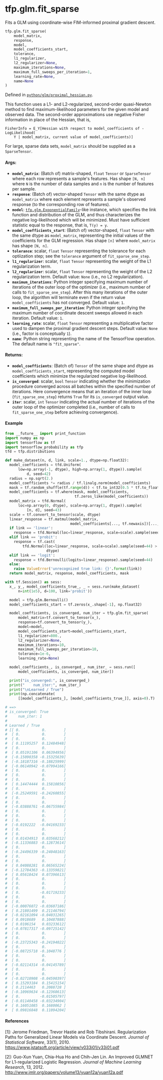 <div itemscope itemtype="http://developers.google.com/ReferenceObject">
<meta itemprop="name" content="tfp.glm.fit_sparse" />
<meta itemprop="path" content="Stable" />
</div>

# tfp.glm.fit_sparse

Fits a GLM using coordinate-wise FIM-informed proximal gradient descent.

``` python
tfp.glm.fit_sparse(
    model_matrix,
    response,
    model,
    model_coefficients_start,
    tolerance,
    l1_regularizer,
    l2_regularizer=None,
    maximum_iterations=None,
    maximum_full_sweeps_per_iteration=1,
    learning_rate=None,
    name=None
)
```



Defined in [`python/glm/proximal_hessian.py`](https://github.com/tensorflow/probability/tree/master/tensorflow_probability/python/glm/proximal_hessian.py).

<!-- Placeholder for "Used in" -->

This function uses a L1- and L2-regularized, second-order quasi-Newton method
to find maximum-likelihood parameters for the given model and observed data.
The second-order approximations use negative Fisher information in place of
the Hessian, that is,

```none
FisherInfo = E_Y[Hessian with respect to model_coefficients of -LogLikelihood(
    Y | model_matrix, current value of model_coefficients)]
```

For large, sparse data sets, `model_matrix` should be supplied as a
`SparseTensor`.

#### Args:


* <b>`model_matrix`</b>: (Batch of) matrix-shaped, `float` `Tensor` or `SparseTensor`
  where each row represents a sample's features.  Has shape `[N, n]` where
  `N` is the number of data samples and `n` is the number of features per
  sample.
* <b>`response`</b>: (Batch of) vector-shaped `Tensor` with the same dtype as
  `model_matrix` where each element represents a sample's observed response
  (to the corresponding row of features).
* <b>`model`</b>: <a href="../../tfp/glm/ExponentialFamily.md"><code>tfp.glm.ExponentialFamily</code></a>-like instance, which specifies the link
  function and distribution of the GLM, and thus characterizes the negative
  log-likelihood which will be minimized. Must have sufficient statistic
  equal to the response, that is, `T(y) = y`.
* <b>`model_coefficients_start`</b>: (Batch of) vector-shaped, `float` `Tensor` with
  the same dtype as `model_matrix`, representing the initial values of the
  coefficients for the GLM regression.  Has shape `[n]` where `model_matrix`
  has shape `[N, n]`.
* <b>`tolerance`</b>: scalar, `float` `Tensor` representing the tolerance for each
  optiization step; see the `tolerance` argument of `fit_sparse_one_step`.
* <b>`l1_regularizer`</b>: scalar, `float` `Tensor` representing the weight of the L1
  regularization term.
* <b>`l2_regularizer`</b>: scalar, `float` `Tensor` representing the weight of the L2
  regularization term.
  Default value: `None` (i.e., no L2 regularization).
* <b>`maximum_iterations`</b>: Python integer specifying maximum number of iterations
  of the outer loop of the optimizer (i.e., maximum number of calls to
  `fit_sparse_one_step`).  After this many iterations of the outer loop, the
  algorithm will terminate even if the return value `model_coefficients` has
  not converged.
  Default value: `1`.
* <b>`maximum_full_sweeps_per_iteration`</b>: Python integer specifying the maximum
  number of coordinate descent sweeps allowed in each iteration.
  Default value: `1`.
* <b>`learning_rate`</b>: scalar, `float` `Tensor` representing a multiplicative factor
  used to dampen the proximal gradient descent steps.
  Default value: `None` (i.e., factor is conceptually `1`).
* <b>`name`</b>: Python string representing the name of the TensorFlow operation.
  The default name is `"fit_sparse"`.


#### Returns:


* <b>`model_coefficients`</b>: (Batch of) `Tensor` of the same shape and dtype as
  `model_coefficients_start`, representing the computed model coefficients
  which minimize the regularized negative log-likelihood.
* <b>`is_converged`</b>: scalar, `bool` `Tensor` indicating whether the minimization
  procedure converged across all batches within the specified number of
  iterations.  Here convergence means that an iteration of the inner loop
  (`fit_sparse_one_step`) returns `True` for its `is_converged` output
  value.
* <b>`iter`</b>: scalar, `int` `Tensor` indicating the actual number of iterations of
  the outer loop of the optimizer completed (i.e., number of calls to
  `fit_sparse_one_step` before achieving convergence).

#### Example

```python
from __future__ import print_function
import numpy as np
import tensorflow as tf
import tensorflow_probability as tfp
tfd = tfp.distributions

def make_dataset(n, d, link, scale=1., dtype=np.float32):
  model_coefficients = tfd.Uniform(
      low=np.array(-1, dtype), high=np.array(1, dtype)).sample(
          d, seed=42)
  radius = np.sqrt(2.)
  model_coefficients *= radius / tf.linalg.norm(model_coefficients)
  mask = tf.random_shuffle(tf.range(d)) < tf.to_int32(0.5 * tf.to_float(d))
  model_coefficients = tf.where(mask, model_coefficients,
                                tf.zeros_like(model_coefficients))
  model_matrix = tfd.Normal(
      loc=np.array(0, dtype), scale=np.array(1, dtype)).sample(
          [n, d], seed=43)
  scale = tf.convert_to_tensor(scale, dtype)
  linear_response = tf.matmul(model_matrix,
                              model_coefficients[..., tf.newaxis])[..., 0]
  if link == 'linear':
    response = tfd.Normal(loc=linear_response, scale=scale).sample(seed=44)
  elif link == 'probit':
    response = tf.cast(
        tfd.Normal(loc=linear_response, scale=scale).sample(seed=44) > 0,
                   dtype)
  elif link == 'logit':
    response = tfd.Bernoulli(logits=linear_response).sample(seed=44)
  else:
    raise ValueError('unrecognized true link: {}'.format(link))
  return model_matrix, response, model_coefficients, mask

with tf.Session() as sess:
  x_, y_, model_coefficients_true_, _ = sess.run(make_dataset(
      n=int(1e5), d=100, link='probit'))

  model = tfp.glm.Bernoulli()
  model_coefficients_start = tf.zeros(x_.shape[-1], np.float32)

  model_coefficients, is_converged, num_iter = tfp.glm.fit_sparse(
      model_matrix=tf.convert_to_tensor(x_),
      response=tf.convert_to_tensor(y_),
      model=model,
      model_coefficients_start=model_coefficients_start,
      l1_regularizer=800.,
      l2_regularizer=None,
      maximum_iterations=10,
      maximum_full_sweeps_per_iteration=10,
      tolerance=1e-6,
      learning_rate=None)

  model_coefficients_, is_converged_, num_iter_ = sess.run([
      model_coefficients, is_converged, num_iter])

  print("is_converged:", is_converged_)
  print("    num_iter:", num_iter_)
  print("\nLearned / True")
  print(np.concatenate(
      [[model_coefficients_], [model_coefficients_true_]], axis=0).T)

# ==>
# is_converged: True
#     num_iter: 1
#
# Learned / True
# [[ 0.          0.        ]
#  [ 0.          0.        ]
#  [ 0.          0.        ]
#  [ 0.11195257  0.12484948]
#  [ 0.          0.        ]
#  [ 0.05191106  0.06394956]
#  [-0.15090358 -0.15325639]
#  [-0.18187316 -0.18825999]
#  [-0.06140942 -0.07994166]
#  [ 0.          0.        ]
#  [ 0.          0.        ]
#  [ 0.          0.        ]
#  [ 0.14474444  0.15810856]
#  [ 0.          0.        ]
#  [-0.25249591 -0.24260855]
#  [ 0.          0.        ]
#  [ 0.          0.        ]
#  [-0.03888761 -0.06755984]
#  [ 0.          0.        ]
#  [ 0.          0.        ]
#  [ 0.          0.        ]
#  [-0.0192222  -0.04169233]
#  [ 0.          0.        ]
#  [ 0.          0.        ]
#  [ 0.01434913  0.03568212]
#  [-0.11336883 -0.12873614]
#  [ 0.          0.        ]
#  [-0.24496339 -0.24048163]
#  [ 0.          0.        ]
#  [ 0.          0.        ]
#  [ 0.04088281  0.06565224]
#  [-0.12784363 -0.13359821]
#  [ 0.05618424  0.07396613]
#  [ 0.          0.        ]
#  [ 0.          0.        ]
#  [ 0.          0.        ]
#  [ 0.         -0.01719233]
#  [ 0.          0.        ]
#  [ 0.          0.        ]
#  [-0.00076072 -0.03607186]
#  [ 0.21801499  0.21146794]
#  [-0.02161094 -0.04031265]
#  [ 0.0918689   0.10487888]
#  [ 0.0106154   0.03233612]
#  [-0.07817317 -0.09725142]
#  [ 0.          0.        ]
#  [ 0.          0.        ]
#  [-0.23725343 -0.24194022]
#  [ 0.          0.        ]
#  [-0.08725718 -0.1048776 ]
#  [ 0.          0.        ]
#  [ 0.          0.        ]
#  [-0.02114314 -0.04145789]
#  [ 0.          0.        ]
#  [ 0.          0.        ]
#  [-0.02710908 -0.04590397]
#  [ 0.15293184  0.15415154]
#  [ 0.2114463   0.2088728 ]
#  [-0.10969634 -0.12368613]
#  [ 0.         -0.01505797]
#  [-0.01140458 -0.03234904]
#  [ 0.16051085  0.1680062 ]
#  [ 0.09816848  0.11094204]
```

#### References

[1]: Jerome Friedman, Trevor Hastie and Rob Tibshirani. Regularization Paths
     for Generalized Linear Models via Coordinate Descent. _Journal of
     Statistical Software_, 33(1), 2010.
     https://www.jstatsoft.org/article/view/v033i01/v33i01.pdf

[2]: Guo-Xun Yuan, Chia-Hua Ho and Chih-Jen Lin. An Improved GLMNET for
     L1-regularized Logistic Regression. _Journal of Machine Learning
     Research_, 13, 2012.
     http://www.jmlr.org/papers/volume13/yuan12a/yuan12a.pdf
